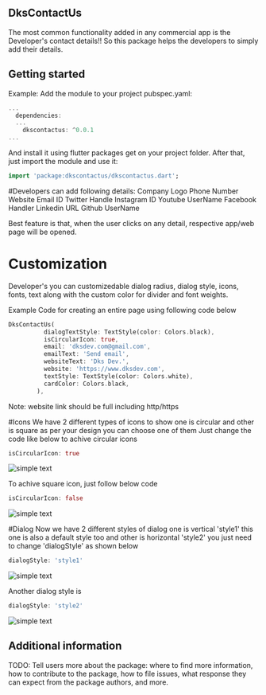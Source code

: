
## DksContactUs
The most common functionality added in any commercial app is the Developer's contact details!!
So this package helps the developers to simply add their details.

## Getting started

Example: Add the module to your project pubspec.yaml:
```dart
... 
  dependencies:
  ...
    dkscontactus: ^0.0.1
...
```
And install it using flutter packages get on your project folder. After that, just import the module and use it:
```dart
import 'package:dkscontactus/dkscontactus.dart';
```

#Developers can add following details:
Company Logo
Phone Number
Website
Email ID
Twitter Handle
Instagram ID
Youtube UserName
Facebook Handler
Linkedin URL
Github UserName


Best feature is that, when the user clicks on any detail, respective app/web page will be opened.

# Customization 
Developer's you can customizedable dialog radius, dialog style, icons, fonts, text along with the custom color for divider and font weights.

Example Code for creating an entire page using following code below
```dart
DksContactUs(
          dialogTextStyle: TextStyle(color: Colors.black),
          isCircularIcon: true,
          email: 'dksdev.com@gmail.com',
          emailText: 'Send email',
          websiteText: 'Dks Dev.',
          website: 'https://www.dksdev.com',
          textStyle: TextStyle(color: Colors.white),
          cardColor: Colors.black,
        ),
```
Note: website link should be full including http/https 

#Icons
We have 2 different types of icons to show one is circular and other is square as per your design you can choose one of them
Just change the code like below to achive circular icons
```dart
isCircularIcon: true
```
 ![simple text](https://github.com/dhruv9045/dkscontactus/blob/main/screenshots/ss0.jpg)

To achive square icon, just follow below code
```dart
isCircularIcon: false
```
 ![simple text](https://github.com/dhruv9045/dkscontactus/blob/main/screenshots/ss4.jpg)

#Dialog
Now we have 2 different styles of dialog one is vertical 'style1' this one is also a default style too and other is horizontal 'style2' you just need to change 'dialogStyle' as shown below
```dart
dialogStyle: 'style1' 
```
 ![simple text](https://github.com/dhruv9045/dkscontactus/blob/main/screenshots/ss1.jpg)

Another dialog style is
```dart
dialogStyle: 'style2'
```
 ![simple text](https://github.com/dhruv9045/dkscontactus/blob/main/screenshots/ss2.jpg)

## Additional information

TODO: Tell users more about the package: where to find more information, how to
contribute to the package, how to file issues, what response they can expect
from the package authors, and more.
